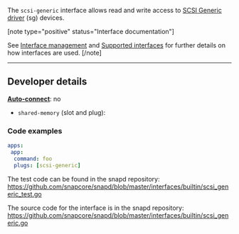 The `scsi-generic` interface allows read and write access to [SCSI Generic driver](https://www.kernel.org/doc/html/latest/scsi/scsi-generic.html) (sg)  devices.



[note type="positive" status="Interface documentation"]

See [Interface management](/t/interface-management/6154) and [Supported interfaces](/t/supported-interfaces/7744) for further details on how interfaces are used.
[/note]

---

<h2 id='heading--dev-details'>Developer details </h2>

**[Auto-connect](/t/interface-management/6154#heading--auto-connections)**: no</br>



 * `shared-memory` (slot and plug):


### Code examples

```yaml
apps:
 app:
  command: foo
  plugs: [scsi-generic]
```

The test code can be found in the snapd repository: https://github.com/snapcore/snapd/blob/master/interfaces/builtin/scsi_generic_test.go

The source code for the interface is in the snapd repository: https://github.com/snapcore/snapd/blob/master/interfaces/builtin/scsi_generic.go